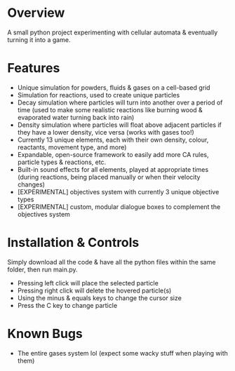 # Overview
A small python project experimenting with cellular automata & eventually turning it into a game.

# Features
- Unique simulation for powders, fluids & gases on a cell-based grid
- Simulation for reactions, used to create unique particles
- Decay simulation where particles will turn into another over a period of time (used to make some realistic reactions like burning wood & evaporated water turning back into rain)
- Density simulation where particles will float above adjacent particles if they have a lower density, vice versa (works with gases too!)
- Currently 13 unique elements, each with their own density, colour, reactants, movement type, and more)
- Expandable, open-source framework to easily add more CA rules, particle types & reactions, etc.
- Built-in sound effects for all elements, played at appropriate times (during reactions, being placed manually or when their velocity changes)
- [EXPERIMENTAL] objectives system with currently 3 unique objective types
- [EXPERIMENTAL] custom, modular dialogue boxes to complement the objectives system

# Installation & Controls
Simply download all the code & have all the python files within the same folder, then run main.py.

- Pressing left click will place the selected particle
- Pressing right click will delete the hovered particle(s)
- Using the minus & equals keys to change the cursor size
- Press the C key to change particle

# Known Bugs
- The entire gases system lol (expect some wacky stuff when playing with them)
